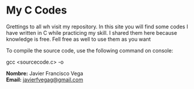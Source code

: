 # My C Codes
Grettings to all wh visit my repository. In this site you will find some codes I have written in C while practicing my skill. I shared them here because knowledge is free. Fell free as well to use them as you want

To compile the source code, use the following command on console:

gcc <sourcecode.c> -o <compiledfile>


**Nombre:** Javier Francisco Vega \
**Email:** javierfvegag@gmail.com

